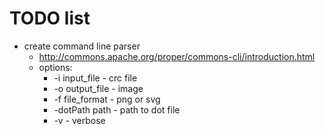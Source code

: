 # TODO list

* create command line parser
  * http://commons.apache.org/proper/commons-cli/introduction.html
  * options:
    * -i input_file - crc file
    * -o output_file - image
    * -f file_format - png or svg
    * -dotPath path - path to dot file
    * -v - verbose

